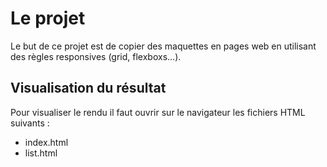# Le projet 

Le but de ce projet est de copier des maquettes en pages web en utilisant des règles responsives (grid, flexboxs...).

## Visualisation du résultat

Pour visualiser le rendu il faut ouvrir sur le navigateur les fichiers HTML suivants :
- index.html
- list.html
